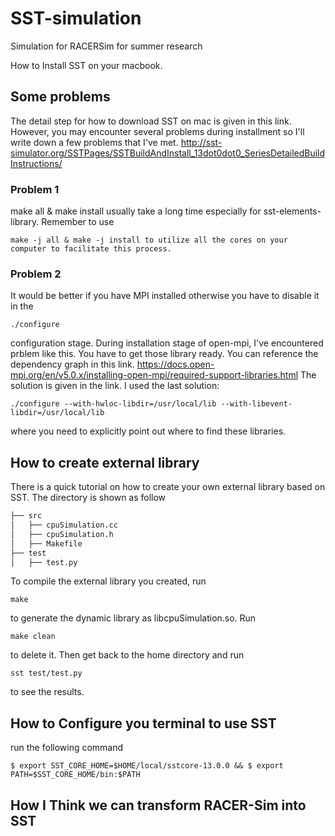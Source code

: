 # SST-simulation
Simulation for RACERSim for summer research

How to Install SST on your macbook. 

## Some problems
The detail step for how to download SST on mac is given in this link. However, you may encounter several problems during installment so I'll write down a few problems that I've met.
http://sst-simulator.org/SSTPages/SSTBuildAndInstall_13dot0dot0_SeriesDetailedBuildInstructions/

### Problem 1
make all & make install usually take a long time especially for sst-elements-library. Remember to use
```
make -j all & make -j install to utilize all the cores on your computer to facilitate this process.
```
### Problem 2
It would be better if you have MPI installed otherwise you have to disable it in the 
```
./configure
```
configuration stage. During installation stage of open-mpi, I've encountered prblem like this. You have to get those library ready. You can reference the dependency graph in this link. 
https://docs.open-mpi.org/en/v5.0.x/installing-open-mpi/required-support-libraries.html
The solution is given in the link. I used the last solution: 
```
./configure --with-hwloc-libdir=/usr/local/lib --with-libevent-libdir=/usr/local/lib
```
  where you need to explicitly point out where to find these libraries. 

## How to create external library
There is a quick tutorial on how to create your own external library based on SST.
The directory is shown as follow
```bash
├── src
│   ├── cpuSimulation.cc
│   ├── cpuSimulation.h
│   ├── Makefile
├── test
│   ├── test.py
```
To compile the external library you created, run 
```
make
```
to generate the dynamic library as libcpuSimulation.so.
Run
```
make clean
```
to delete it.
Then get back to the home directory and run 
```
sst test/test.py
```
to see the results. 
## How to Configure you terminal to use SST
run the following command 
```
$ export SST_CORE_HOME=$HOME/local/sstcore-13.0.0 && $ export PATH=$SST_CORE_HOME/bin:$PATH
```



## How I Think we can transform RACER-Sim into SST

